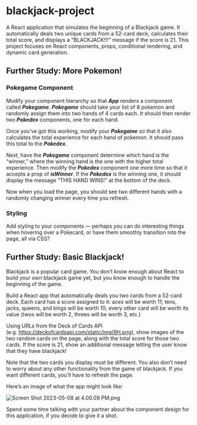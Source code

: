 # blackjack-project

A React application that simulates the beginning of a Blackjack game. It automatically deals two unique cards from a 52-card deck, calculates their total score, and displays a "BLACKJACK!!!" message if the score is 21. This project focuses on React components, props, conditional rendering, and dynamic card generation.

## **Further Study: More Pokemon!**

### **Pokegame Component**

Modify your component hierarchy so that **_App_** renders a component called **_Pokegame_**. **_Pokegame_** should take your list of 8 pokemon and randomly assign them into two hands of 4 cards each. It should then render two **_Pokedex_** components, one for each hand.

Once you’ve got this working, modify your **_Pokegame_** so that it also calculates the total experience for each hand of pokemon. It should pass this total to the **_Pokedex_**.

Next, have the **_Pokegame_** component determine which hand is the “winner,” where the winning hand is the one with the higher total experience. Then modify the **_Pokedex_** component one more time so that it accepts a prop of **_isWinner_**. If the **_Pokedex_** is the winning one, it should display the message “THIS HAND WINS!” at the bottom of the deck.

Now when you load the page, you should see two different hands with a randomly changing winner every time you refresh.

### **Styling**

Add styling to your components — perhaps you can do interesting things when hovering over a Pokecard, or have them smoothly transition into the page, all via CSS?

## **Further Study: Basic Blackjack!**

Blackjack is a popular card game. You don’t know enough about React to build your own blackjack game yet, but you know enough to handle the beginning of the game.

Build a React app that automatically deals you two cards from a 52-card deck. Each card has a score assigned to it: aces will be worth 11; tens, jacks, queens, and kings will be worth 10; every other card will be worth its value (twos will be worth 2, threes will be worth 3, etc.)

Using URLs from the Deck of Cards API (e.g. https://deckofcardsapi.com/static/img/9H.png), show images of the two random cards on the page, along with the total score for those two cards. If the score is 21, show an additional message letting the user know that they have blackjack!

Note that the two cards you display must be different. You also don’t need to worry about any other functionality from the game of blackjack. If you want different cards, you’ll have to refresh the page.

Here’s an image of what the app might look like:

![Screen Shot 2023-05-08 at 4.00.09 PM.png](https://s3-us-west-2.amazonaws.com/secure.notion-static.com/73a12746-3028-4264-b364-b1bae858a7d1/Screen_Shot_2023-05-08_at_4.00.09_PM.png)

Spend some time talking with your partner about the component design for this application, if you decide to give it a shot.
